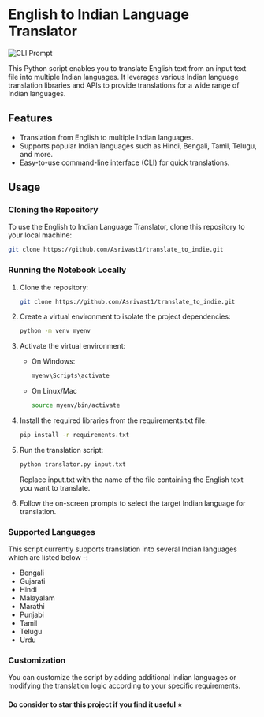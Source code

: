 # English to Indian Language Translator

![CLI Prompt](https://github.com/Asrivast1/translate_to_indie/assets/56469418/f8a65bc1-eb97-45b3-974f-cc3ed12abe7a)

This Python script enables you to translate English text from an input text file into multiple Indian languages. It leverages various Indian language translation libraries and APIs to provide translations for a wide range of Indian languages.

## Features

- Translation from English to multiple Indian languages.
- Supports popular Indian languages such as Hindi, Bengali, Tamil, Telugu, and more.
- Easy-to-use command-line interface (CLI) for quick translations.

## Usage

### Cloning the Repository

To use the English to Indian Language Translator, clone this repository to your local machine:

```bash
git clone https://github.com/Asrivast1/translate_to_indie.git
```

### Running the Notebook Locally

1. Clone the repository:
   ```bash
   git clone https://github.com/Asrivast1/translate_to_indie.git
   ```
2. Create a virtual environment to isolate the project dependencies:
   ```bash
   python -m venv myenv
   ```
3. Activate the virtual environment:
     * On Windows:
       ```bash
       myenv\Scripts\activate
       ```
     * On Linux/Mac
       ```bash
       source myenv/bin/activate
       ```
4. Install the required libraries from the requirements.txt file:
   ```bash
   pip install -r requirements.txt
   ```
5. Run the translation script:
   ```bash
   python translator.py input.txt
   ```
   Replace input.txt with the name of the file containing the English text you want to translate.

6. Follow the on-screen prompts to select the target Indian language for translation.

### Supported Languages

This script currently supports translation into several Indian languages which are listed below -:
  - Bengali
  - Gujarati
  - Hindi
  - Malayalam
  - Marathi
  - Punjabi
  - Tamil
  - Telugu
  - Urdu

### Customization

You can customize the script by adding additional Indian languages or modifying the translation logic according to your specific requirements.

#### Do consider to star this project if you find it useful ⭐

